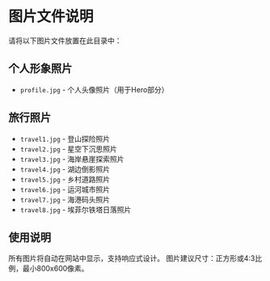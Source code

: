 # 图片文件说明

请将以下图片文件放置在此目录中：

## 个人形象照片
- `profile.jpg` - 个人头像照片（用于Hero部分）

## 旅行照片
- `travel1.jpg` - 登山探险照片
- `travel2.jpg` - 星空下沉思照片  
- `travel3.jpg` - 海岸悬崖探索照片
- `travel4.jpg` - 湖边倒影照片
- `travel5.jpg` - 乡村道路照片
- `travel6.jpg` - 运河城市照片
- `travel7.jpg` - 海港码头照片
- `travel8.jpg` - 埃菲尔铁塔日落照片

## 使用说明
所有图片将自动在网站中显示，支持响应式设计。
图片建议尺寸：正方形或4:3比例，最小800x600像素。





